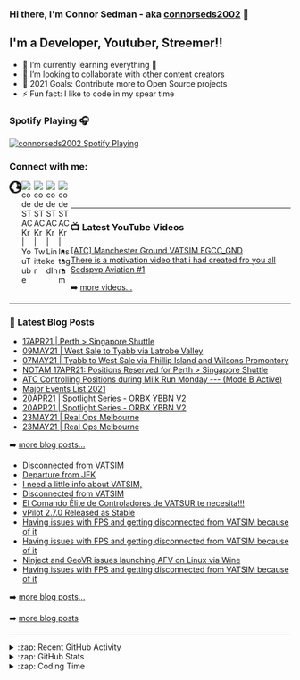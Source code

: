 ### Hi there, I'm Connor Sedman - aka [connorseds2002][website] 👋

## I'm a Developer, Youtuber, Streemer!!

- 🌱 I’m currently learning everything 🤣
- 👯 I’m looking to collaborate with other content creators
- 🥅 2021 Goals: Contribute more to Open Source projects
- ⚡ Fun fact: I like to code in my spear time

### Spotify Playing 🎧

[<img src="https://novatorem.connorseds2002.vercel.app/api/spotify" alt="connorseds2002 Spotify Playing" width="350" />](https://open.spotify.com/user/connor-808)

### Connect with me:

[<img align="left" alt="codeSTACKr.com" width="22px" src="https://raw.githubusercontent.com/iconic/open-iconic/master/svg/globe.svg" />][website]
[<img align="left" alt="codeSTACKr | YouTube" width="22px" src="https://cdn.jsdelivr.net/npm/simple-icons@v3/icons/youtube.svg" />][youtube]
[<img align="left" alt="codeSTACKr | Twitter" width="22px" src="https://cdn.jsdelivr.net/npm/simple-icons@v3/icons/twitter.svg" />][twitter]
[<img align="left" alt="codeSTACKr | LinkedIn" width="22px" src="https://cdn.jsdelivr.net/npm/simple-icons@v3/icons/linkedin.svg" />][linkedin]
[<img align="left" alt="codeSTACKr | Instagram" width="22px" src="https://cdn.jsdelivr.net/npm/simple-icons@v3/icons/instagram.svg" />][instagram]

<br />
<br />

---

### 📺 Latest YouTube Videos

<!-- YOUTUBE:START -->
- [[ATC] Manchester Ground VATSIM EGCC_GND](https://www.youtube.com/watch?v=2gOB_NWOp2o)
- [There is a motivation video that i had created fro you all](https://www.youtube.com/watch?v=cKzpUc_jYaw)
- [Sedspvp Aviation #1](https://www.youtube.com/watch?v=6Z4TeOA4d0A)
<!-- YOUTUBE:END -->

➡️ [more videos...](https://youtube.com/channel/UC6fFV-8lCLLoKYCUAstFbQQ)

---

### 📕 Latest Blog Posts

<!-- BLOG-POST-LIST:START -->
- [17APR21 | Perth > Singapore Shuttle](https://vatpac.org/forums/topic/18662-17apr21-perth-singapore-shuttle/?do=findComment&comment=131508)
- [09MAY21 | West Sale to Tyabb via Latrobe Valley](https://vatpac.org/calendar/event/1753-09may21-west-sale-to-tyabb-via-latrobe-valley/)
- [07MAY21 | Tyabb to West Sale via Phillip Island and Wilsons Promontory](https://vatpac.org/calendar/event/1752-07may21-tyabb-to-west-sale-via-phillip-island-and-wilsons-promontory/)
- [NOTAM 17APR21: Positions Reserved for Perth > Singapore Shuttle](https://vatpac.org/forums/topic/18736-notam-17apr21-positions-reserved-for-perth-singapore-shuttle/?do=findComment&comment=131479)
- [ATC Controlling Positions during Milk Run Monday --- (Mode B Active)](https://vatpac.org/forums/topic/18543-atc-controlling-positions-during-milk-run-monday-mode-b-active/?do=findComment&comment=131478)
- [Major Events List 2021](https://vatpac.org/forums/topic/18457-major-events-list-2021/?do=findComment&comment=131477)
- [20APR21 | Spotlight Series - ORBX YBBN V2](https://vatpac.org/calendar/event/1742-20apr21-spotlight-series-orbx-ybbn-v2/)
- [20APR21 | Spotlight Series - ORBX YBBN V2](https://vatpac.org/forums/topic/18735-20apr21-spotlight-series-orbx-ybbn-v2/?do=findComment&comment=131471)
- [23MAY21 | Real Ops Melbourne](https://vatpac.org/forums/topic/18734-23may21-real-ops-melbourne/?do=findComment&comment=131461)
- [23MAY21 | Real Ops Melbourne](https://vatpac.org/calendar/event/1741-23may21-real-ops-melbourne/)
<!-- BLOG-POST-LIST:END -->

➡️ [more blog posts...](https://Forums.vatpac.org)
<!-- VATSIM.NET:START -->
- [Disconnected from VATSIM](https://forums.vatsim.net/topic/31172-disconnected-from-vatsim/?do=findComment&comment=177649)
- [Departure from JFK](https://forums.vatsim.net/topic/30814-departure-from-jfk/?do=findComment&comment=177648)
- [I need a little info about VATSIM,](https://forums.vatsim.net/topic/31168-i-need-a-little-info-about-vatsim/?do=findComment&comment=177647)
- [Disconnected from VATSIM](https://forums.vatsim.net/topic/31172-disconnected-from-vatsim/?do=findComment&comment=177646)
- [El Comando Élite de Controladores de VATSUR te necesita!!!](https://forums.vatsim.net/topic/31171-el-comando-%C3%A9lite-de-controladores-de-vatsur-te-necesita/?do=findComment&comment=177645)
- [vPilot 2.7.0 Released as Stable](https://forums.vatsim.net/topic/30489-vpilot-270-released-as-stable/?do=findComment&comment=177644)
- [Having issues with FPS and getting disconnected from VATSIM because of it](https://forums.vatsim.net/topic/31163-having-issues-with-fps-and-getting-disconnected-from-vatsim-because-of-it/?do=findComment&comment=177643)
- [Having issues with FPS and getting disconnected from VATSIM because of it](https://forums.vatsim.net/topic/31163-having-issues-with-fps-and-getting-disconnected-from-vatsim-because-of-it/?do=findComment&comment=177642)
- [Ninject and GeoVR issues launching AFV on Linux via Wine](https://forums.vatsim.net/topic/29843-ninject-and-geovr-issues-launching-afv-on-linux-via-wine/?do=findComment&comment=177641)
- [Having issues with FPS and getting disconnected from VATSIM because of it](https://forums.vatsim.net/topic/31163-having-issues-with-fps-and-getting-disconnected-from-vatsim-because-of-it/?do=findComment&comment=177640)
<!-- VATSIM.NET:END -->
➡️ [more blog posts...](https://forums.vatsim.net/)

<!-- IVAO.AERO:START -->
<!-- IVAO.AERO:END -->
➡️ [more blog posts](https://forum.ivao.areo/)

---

<details>
  <summary>:zap: Recent GitHub Activity</summary>
  
<!--START_SECTION:activity-->
1. ❗️ Closed issue [#42](https://github.com/jamesgeorge007/github-activity-readme/issues/42) in [jamesgeorge007/github-activity-readme](https://github.com/jamesgeorge007/github-activity-readme)
2. 🗣 Commented on [#12](https://github.com/Connorseds2002/VATUK-vatsys-dataset/issues/12) in [Connorseds2002/VATUK-vatsys-dataset](https://github.com/Connorseds2002/VATUK-vatsys-dataset)
3. 🎉 Merged PR [#1](https://github.com/Connorseds2002/UK-Sector-File/pull/1) in [Connorseds2002/UK-Sector-File](https://github.com/Connorseds2002/UK-Sector-File)
4. 💪 Opened PR [#1](https://github.com/Connorseds2002/UK-Sector-File/pull/1) in [Connorseds2002/UK-Sector-File](https://github.com/Connorseds2002/UK-Sector-File)
5. 💪 Opened PR [#12](https://github.com/Connorseds2002/VATUK-vatsys-dataset/pull/12) in [Connorseds2002/VATUK-vatsys-dataset](https://github.com/Connorseds2002/VATUK-vatsys-dataset)
6. 💪 Opened PR [#11](https://github.com/Connorseds2002/VATUK-vatsys-dataset/pull/11) in [Connorseds2002/VATUK-vatsys-dataset](https://github.com/Connorseds2002/VATUK-vatsys-dataset)
7. 🗣 Commented on [#9](https://github.com/Connorseds2002/VATUK-vatsys-dataset/issues/9) in [Connorseds2002/VATUK-vatsys-dataset](https://github.com/Connorseds2002/VATUK-vatsys-dataset)
8. ❗️ Opened issue [#10](https://github.com/Connorseds2002/VATUK-vatsys-dataset/issues/10) in [Connorseds2002/VATUK-vatsys-dataset](https://github.com/Connorseds2002/VATUK-vatsys-dataset)
9. 💪 Opened PR [#8](https://github.com/Connorseds2002/VATUK-vatsys-dataset/pull/8) in [Connorseds2002/VATUK-vatsys-dataset](https://github.com/Connorseds2002/VATUK-vatsys-dataset)
10. 🎉 Merged PR [#6](https://github.com/Connorseds2002/VATUK-vatsys-dataset/pull/6) in [Connorseds2002/VATUK-vatsys-dataset](https://github.com/Connorseds2002/VATUK-vatsys-dataset)
<!--END_SECTION:activity-->

</details>

<details>
  <summary>:zap: GitHub Stats</summary>

  <img align="left" alt="connorseds2002's GitHub Stats" src="http://github-readme-stats.connorseds2002.vercel.app/api?username=connorseds2002&show_icons=true&hide_border=true" />
<img align="left" alt="connorseds2002's GitHub Top Langs" src="http://github-readme-stats.connorseds2002.vercel.app/api/top-langs/?username=connorseds2002&layout=compact2&show_icons=true&hide_border=true" />

</details>

<details>
  <summary>:zap: Coding Time</summary>
  <a href="https://wakatime.com"><img src="https://wakatime.com/share/@connorseds2002/fbe24d6b-ddb8-468c-bf02-701ed789a553.png" /></a>

</details>

[website]: https://vatpac.org
[twitter]: https://twitter.com/connorsedman11
[youtube]: https://youtube.com/channel/UC6fFV-8lCLLoKYCUAstFbQQ
[instagram]: https://instagram.com/
[linkedin]: https://linkedin.com/in/
